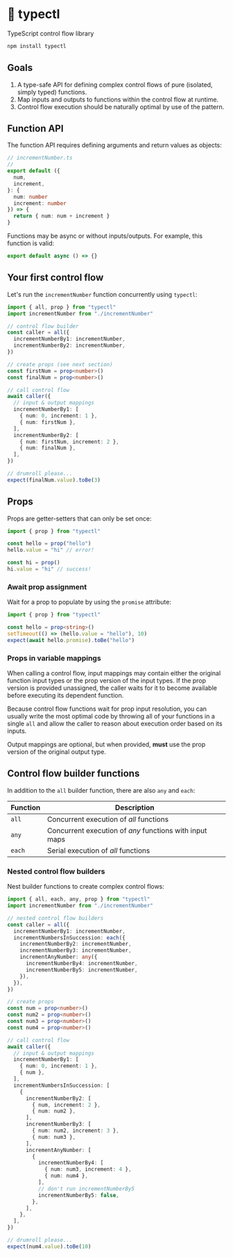# 🚰 typectl

TypeScript control flow library

```bash
npm install typectl
```

## Goals

1. A type-safe API for defining complex control flows of pure (isolated, simply typed) functions.
2. Map inputs and outputs to functions within the control flow at runtime.
3. Control flow execution should be naturally optimal by use of the pattern.

## Function API

The function API requires defining arguments and return values as objects:

```typescript
// incrementNumber.ts
//
export default ({
  num,
  increment,
}: {
  num: number
  increment: number
}) => {
  return { num: num + increment }
}
```

Functions may be async or without inputs/outputs. For example, this function is valid:

```typescript
export default async () => {}
```

## Your first control flow

Let's run the `incrementNumber` function concurrently using `typectl`:

```typescript
import { all, prop } from "typectl"
import incrementNumber from "./incrementNumber"

// control flow builder
const caller = all({
  incrementNumberBy1: incrementNumber,
  incrementNumberBy2: incrementNumber,
})

// create props (see next section)
const firstNum = prop<number>()
const finalNum = prop<number>()

// call control flow
await caller({
  // input & output mappings
  incrementNumberBy1: [
    { num: 0, increment: 1 },
    { num: firstNum },
  ],
  incrementNumberBy2: [
    { num: firstNum, increment: 2 },
    { num: finalNum },
  ],
})

// drumroll please...
expect(finalNum.value).toBe(3)
```

## Props

Props are getter-setters that can only be set once:

```typescript
import { prop } from "typectl"

const hello = prop("hello")
hello.value = "hi" // error!

const hi = prop()
hi.value = "hi" // success!
```

### Await prop assignment

Wait for a prop to populate by using the `promise` attribute:

```typescript
import { prop } from "typectl"

const hello = prop<string>()
setTimeout(() => (hello.value = "hello"), 10)
expect(await hello.promise).toBe("hello")
```

### Props in variable mappings

When calling a control flow, input mappings may contain either the original function input types or the prop version of the input types. If the prop version is provided unassigned, the caller waits for it to become available before executing its dependent function.

Because control flow functions wait for prop input resolution, you can usually write the most optimal code by throwing all of your functions in a single `all` and allow the caller to reason about execution order based on its inputs.

Output mappings are optional, but when provided, **must** use the prop version of the original output type.

## Control flow builder functions

In addition to the `all` builder function, there are also `any` and `each`:

| Function | Description |
| --- | --- |
| `all` | Concurrent execution of *all* functions |
| `any` | Concurrent execution of *any* functions with input maps |
| `each` | Serial execution of *all* functions |

### Nested control flow builders

Nest builder functions to create complex control flows:

```typescript
import { all, each, any, prop } from "typectl"
import incrementNumber from "./incrementNumber"

// nested control flow builders
const caller = all({
  incrementNumberBy1: incrementNumber,
  incrementNumbersInSuccession: each({
    incrementNumberBy2: incrementNumber,
    incrementNumberBy3: incrementNumber,
    incrementAnyNumber: any({
      incrementNumberBy4: incrementNumber,
      incrementNumberBy5: incrementNumber,
    }),
  }),
})

// create props
const num = prop<number>()
const num2 = prop<number>()
const num3 = prop<number>()
const num4 = prop<number>()

// call control flow
await caller({
  // input & output mappings
  incrementNumberBy1: [
    { num: 0, increment: 1 },
    { num },
  ],
  incrementNumbersInSuccession: [
    {
      incrementNumberBy2: [
        { num, increment: 2 },
        { num: num2 },
      ],
      incrementNumberBy3: [
        { num: num2, increment: 3 },
        { num: num3 },
      ],
      incrementAnyNumber: [
        {
          incrementNumberBy4: [
            { num: num3, increment: 4 },
            { num: num4 },
          ],
          // don't run incrementNumberBy5
          incrementNumberBy5: false,
        },
      ],
    },
  ],
})

// drumroll please...
expect(num4.value).toBe(10)
```
